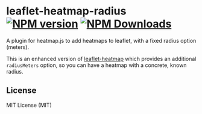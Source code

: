 # leaflet-heatmap-radius [![NPM version][npm-image]][npm-url] [![NPM Downloads][npm-downloads-image]][npm-url]

A plugin for heatmap.js to add heatmaps to leaflet, with a fixed radius option (meters).

This is an enhanced version of
[leaflet-heatmap](https://www.patrick-wied.at/static/heatmapjs/example-heatmap-leaflet.html) which provides an
additional `radiusMeters` option, so you can have a heatmap with a concrete, known radius.


## License
MIT License (MIT)

[npm-image]: https://badge.fury.io/js/leaflet-heatmap-radius.svg
[npm-url]: https://www.npmjs.com/package/leaflet-heatmap-radius
[npm-downloads-image]: https://img.shields.io/npm/dt/leaflet-heatmap-radius.svg